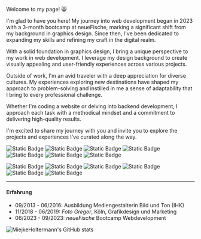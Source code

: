 Welcome to my page! 😸

I'm glad to have you here! My journey into web development began in 2023 with a 3-month bootcamp at neueFische, marking a significant shift from my background in graphics design. Since then, I've been dedicated to expanding my skills and refining my craft in the digital realm.

With a solid foundation in graphics design, I bring a unique perspective to my work in web development. I leverage my design background to create visually appealing and user-friendly experiences across various projects.

Outside of work, I'm an avid traveler with a deep appreciation for diverse cultures. My experiences exploring new destinations have shaped my approach to problem-solving and instilled in me a sense of adaptability that I bring to every professional challenge.

Whether I'm coding a website or delving into backend development, I approach each task with a methodical mindset and a commitment to delivering high-quality results.

I'm excited to share my journey with you and invite you to explore the projects and experiences I've curated along the way.

![Static Badge](https://img.shields.io/badge/HTML%20-%20%23E34F26?style=for-the-badge&logo=HTML5&logoColor=white&labelColor=%23E34F26&color=gray)
![Static Badge](https://img.shields.io/badge/CSS%20-%20%231572B6?style=for-the-badge&logo=CSS3&logoColor=white&labelColor=%231572B6&color=gray)
![Static Badge](https://img.shields.io/badge/JavaScript%20-%20%23F7DF1E?style=for-the-badge&logo=JavaScript&logoColor=black&labelColor=%23F7DF1E&color=gray)
![Static Badge](https://img.shields.io/badge/React%20-%20%2361DAFB?style=for-the-badge&logo=React&logoColor=%2361DAFB&labelColor=black&color=gray)
![Static Badge](https://img.shields.io/badge/Next.js%20-%20%23000000?style=for-the-badge&logo=Next.js&logoColor=white&labelColor=black&color=gray)
![Static Badge](https://img.shields.io/badge/styled_components%20-%20%23DB7093?style=for-the-badge&logo=styled-components&logoColor=white&labelColor=%23DB7093&color=gray)
![Static Badge](https://img.shields.io/badge/Tailwind%20-%20%2306B6D4?style=for-the-badge&logo=Tailwind%20CSS&logoColor=white&labelColor=%2306B6D4&color=gray)

![Static Badge](https://img.shields.io/badge/Illustrator%20-%20%23FF9A00?style=for-the-badge&logo=Adobe%20Illustrator&logoColor=%23FF9A00&labelColor=4c0000&color=4c0000)
![Static Badge](https://img.shields.io/badge/InDesign%20-%20%23FF3366?style=for-the-badge&logo=Adobe%20InDesign&logoColor=%23FF3366&labelColor=550124&color=550124)
![Static Badge](https://img.shields.io/badge/LightRoom%20-%20%2331A8FF?style=for-the-badge&logo=Adobe%20LightRoom&logoColor=%2331A8FF&labelColor=00294a&color=00294a)
![Static Badge](https://img.shields.io/badge/Premiere%20-%20%239999FF?style=for-the-badge&logo=Adobe%20Premiere%20Pro&logoColor=%239999FF&labelColor=000066&color=000066)
![Static Badge](https://img.shields.io/badge/After_Effects%20-%20%23bd78eb?style=for-the-badge&logo=Adobe%20After%20Effects&logoColor=%23bd78eb&labelColor=260053&color=260053)
![Static Badge](https://img.shields.io/badge/WordPress%20-%20%2321759B?style=for-the-badge&logo=WordPress&logoColor=white&labelColor=%2321759B)


---

#### Erfahrung

- 09/2013 - 06/2016: Ausbildung Mediengestalterin Bild und Ton (IHK)
- 11/2018 - 06/2019: *Foto Gregor*, Köln, Grafikdesign und Marketing
- 06/2023 - 09/2023: *neueFische* Bootcamp Webdevelopment


![MiejkeHoltermann's GitHub stats](https://github-readme-stats.vercel.app/api?username=MiejkeHoltermann&show_icons=true&theme=great-gatsby)










